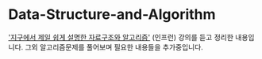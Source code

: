 # Data-Structure-and-Algorithm

['지구에서 제일 쉽게 설명한 자료구조와 알고리즘'](https://www.inflearn.com/course/%EC%9E%90%EB%A3%8C%EA%B5%AC%EC%A1%B0-%EC%95%8C%EA%B3%A0%EB%A6%AC%EC%A6%98-1/dashboard) (인프런) 강의를 듣고 정리한 내용입니다.
그외 알고리즘문제를 풀어보며 필요한 내용들을 추가중입니다.
